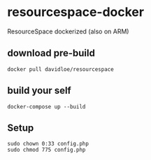 # resourcespace-docker

ResourceSpace dockerized (also on ARM)

## download pre-build

```
docker pull davidloe/resourcespace
```

## build your self

```
docker-compose up --build
```

## Setup

```
sudo chown 0:33 config.php
sudo chmod 775 config.php
```
